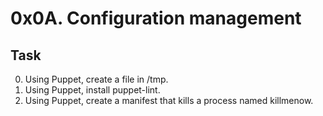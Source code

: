 # 0x0A. Configuration management

## Task
0. Using Puppet, create a file in /tmp.
1. Using Puppet, install puppet-lint.
2. Using Puppet, create a manifest that kills a process named killmenow.
